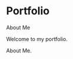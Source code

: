 # Portfolio

<!DOCTYPE html>
<html>
<head>
  <title>ABOUT ME</title>
  <meta charset="UTF-8">
</head>
<body>

<p>About Me</p>

</body>
</html>

<!DOCTYPE html>
<html>
<body>

<p>Welcome to my portfolio.</p>
<p>About Me.</p>

</body>
</html>
